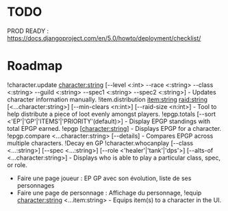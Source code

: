 # TODO
PROD READY : https://docs.djangoproject.com/en/5.0/howto/deployment/checklist/

# Roadmap

!character.update <character:string> [--level <:int> --race <:string> --class <:string> --guild <:string> --spec1 <:string> --spec2 <:string>] - Updates character information manually.
!item.distribution <item:string> <raid:string> [<...character:string>] [--min-clears <n:int>] [--raid-size <n:int>] - Tool to help distribute a piece of loot evenly amongst players.
!epgp.totals [--sort <'EP'|'GP'|'ITEMS'|'PRIORITY'(default)>] - Display EPGP standings with total EPGP earned.
!epgp [<character:string>] - Displays EPGP for a character.
!epgp.compare <...character:string> [--details] - Compares EPGP across multiple characters.
!Decay en GP
!character.whocanplay [--class <...:string>] [--spec <...:string>] [--role <'healer'|'tank'|'dps'>] [--alts-of <...character:string>] - Displays who is able to play a particular class, spec, or role.
- Faire une page joueur : EP GP avec son évolution, liste de ses personnages
- Faire une page de personnage : Affichage du personnage,
!equip <character:string> <...item:string> - Equips item(s) to a character in the UI.

